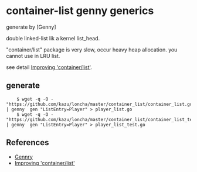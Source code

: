 # container-list genny generics

generate by [Genny]

double linked-list lik a kernel list_head.

"container/list" package is very slow, occur heavy heap allocation. you cannot use in LRU list.


see detail [Improving 'container/list'].

## generate


```console
    $ wget -q -O - "https://github.com/kazu/loncha/master/container_list/container_list.go" | genny  gen "ListEntry=Player" > player_list.go
    $ wget -q -O - "https://github.com/kazu/loncha/master/container_list/container_list_test.go" | genny  gen "ListEntry=Player" > player_list_test.go
```


## References 
- [Gennry]
- [Improving 'container/list']

[Gennry]: https://github.com/cheekybits/genny
[Improving 'container/list']: https://idea.popcount.org/2014-02-28-improving-containerlist/